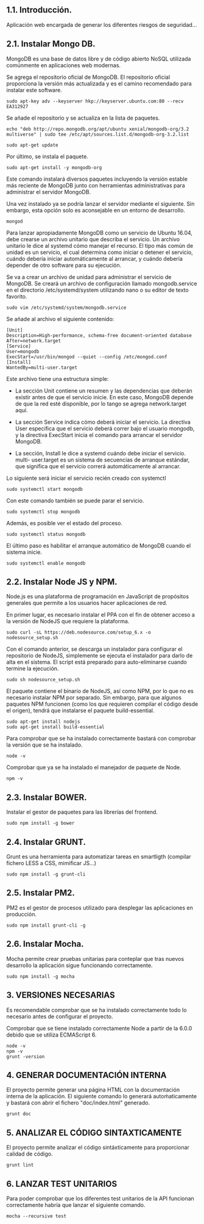 ## 1.1. Introducción. ##
Aplicación web encargada de generar los diferentes riesgos de seguridad...

## 2.1. Instalar Mongo DB. ##
MongoDB es una base de datos libre y de código abierto NoSQL utilizada comúnmente en aplicaciones web modernas.

Se agrega el repositorio oficial de MongoDB. El repositorio oficial proporciona la versión más actualizada y es el camino recomendado para instalar este software.

```
sudo apt-key adv --keyserver hkp://keyserver.ubuntu.com:80 --recv EA312927
```

Se añade el repositorio y se actualiza en la lista de paquetes.

```
echo "deb http://repo.mongodb.org/apt/ubuntu xenial/mongodb-org/3.2 multiverse" | sudo tee /etc/apt/sources.list.d/mongodb-org-3.2.list
```

```
sudo apt-get update
```

Por último, se instala el paquete.

```
sudo apt-get install -y mongodb-org
```

Este comando instalará diversos paquetes incluyendo la versión estable más reciente de MongoDB junto con herramientas administrativas para administrar el servidor MongoDB.

Una vez instalado ya se podría lanzar el servidor mediante el siguiente. Sin embargo, esta opción solo es aconsejable en un entorno de desarrollo.
```
mongod
```

Para lanzar apropiadamente MongoDB como un servicio de Ubuntu 16.04, debe
crearse un archivo unitario que describa el servicio. Un archivo unitario le
dice al systemd cómo manejar el recurso. El tipo más común de unidad es un
servicio, el cual determina como iniciar o detener el servicio, cuándo debería
iniciar automáticamente al arrancar, y cuándo debería depender de otro
software para su ejecución.

Se va a crear un archivo de unidad para administrar el servicio de MongoDB.
Se creará un archivo de configuración llamado mongodb.service en el
directorio /etc/systemd/system utilizando nano o su editor de texto
favorito.

```
sudo vim /etc/systemd/system/mongodb.service
```

Se añade al archivo el siguiente contenido:

```
[Unit]
Description=High-performance, schema-free document-oriented database
After=network.target
[Service]
User=mongodb
ExecStart=/usr/bin/mongod --quiet --config /etc/mongod.conf
[Install]
WantedBy=multi-user.target
```
Este archivo tiene una estructura simple:

- La sección Unit contiene un resumen y las dependencias que deberán existir
antes de que el servicio inicie. En este caso, MongoDB depende de que la red
esté disponible, por lo tango se agrega network.target aquí.

- La sección Service indica cómo deberá iniciar el servicio. La
directiva User especifica que el servicio deberá correr bajo el
usuario mongodb, y la directiva ExecStart inicia el comando para arrancar el
servidor MongoDB.

- La sección, Install le dice a systemd cuándo debe iniciar el servicio. multi-
user.target es un sistema de secuencias de arranque estándar, que significa
que el servicio correrá automáticamente al arrancar.

Lo siguiente será iniciar el servicio recién creado con systemctl
```
sudo systemctl start mongodb
```
Con este comando también se puede parar el servicio.
```
sudo systemctl stop mongodb
```
Además, es posible ver el estado del proceso.
```
sudo systemctl status mongodb
```

El último paso es habilitar el arranque automático de MongoDB cuando el sistema
inicie.
```
sudo systemctl enable mongodb
```
## 2.2. Instalar Node JS y NPM.
Node.js es una plataforma de programación en JavaScript de propósitos
generales que permite a los usuarios hacer aplicaciones de red.

En primer lugar, es necesario instalar el PPA con el fin de obtener acceso a
la versión de NodeJS que requiere la plataforma.
```
sudo curl -sL https://deb.nodesource.com/setup_6.x -o nodesource_setup.sh
```
Con el comando anterior, se descarga un instalador para configurar el
repositorio de NodeJS, simplemente se ejecuta el instalador para darlo de
alta en el sistema. El script está preparado para auto-eliminarse cuando
termine la ejecución.

```
sudo sh nodesource_setup.sh
```
El paquete contiene el binario de NodeJS, así como NPM, por lo que no es
necesario instalar NPM por separado. Sin embargo, para que algunos
paquetes NPM funcionen (como los que requieren compilar el código desde el
origen), tendrá que instalarse el paquete build-essential.
```
sudo apt-get install nodejs
sudo apt-get install build-essential
```
Para comprobar que se ha instalado correctamente bastará con comprobar la
versión que se ha instalado.

```
node -v
```
Comprobar que ya se ha instalado el manejador de paquete de Node.
```
npm -v
```

## 2.3. Instalar BOWER.

Instalar el gestor de paquetes para las librerías del frontend.
```
sudo npm install -g bower
```

## 2.4. Instalar GRUNT.
Grunt es una herramienta para automatizar tareas en smartligth (compilar fichero LESS a CSS, mimificar JS...)
```
sudo npm install -g grunt-cli
```
## 2.5. Instalar PM2.
PM2 es el gestor de procesos utilizado para desplegar las aplicaciones en producción.
```
sudo npm install grunt-cli -g
```

## 2.6. Instalar Mocha.

Mocha permite crear pruebas unitarias para conteplar que tras nuevos desarrollo la aplicación sigue funcionando correctamente.
```
sudo npm install -g mocha
```


## 3. VERSIONES NECESARIAS

Es recomendable comprobar que se ha instalado correctamente todo lo necesario antes de configurar el proyecto.

Comprobar que se tiene instalado correctamente Node a partir de la 6.0.0 debido que se utiliza ECMAScript 6.

```
node -v
npm -v
grunt -version
```


## 4. GENERAR DOCUMENTACIÓN INTERNA
El proyecto permite generar una página HTML con la documentación interna de la aplicación. El siguiente comando lo generará autoḿaticamente y bastará con abrir el fichero "doc/index.html" generado.
```
grunt doc
```

## 5. ANALIZAR EL CÓDIGO SINTAXTICAMENTE
El proyecto permite analizar el código sintáxticamente para proporcionar calidad de código.

```
grunt lint
```


## 6. LANZAR TEST UNITARIOS
Para poder comprobar que los diferentes test unitarios de la API funcionan correctamente habría que lanzar el siguiente comando.

```
mocha --recursive test
```
